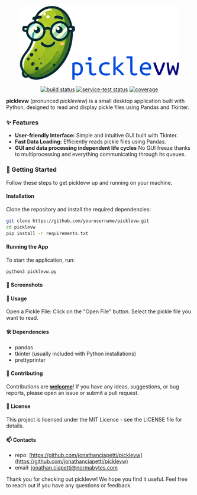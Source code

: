[//]: # (![Static Badge]&#40;https://img.shields.io/badge/build-passed-green&#41;)

<p align="center">
    <img src="./logo/picklevw_logo_and_name.png" />
</p>
<p align="center">
    <a href="https://circleci.com/gh/badges/picklevw/tree/main">
        <img src="https://img.shields.io/circleci/project/github/badges/picklevw/main" alt="build status"></a>
    <a href="https://circleci.com/gh/picklevw/daily-tests">
        <img src="https://img.shields.io/circleci/project/github/badges/daily-tests?label=service%20tests"
            alt="service-test status"></a>
    <a href="https://coveralls.io/github/badges/picklevw">
        <img src="https://img.shields.io/coveralls/github/badges/picklevw" alt="coverage"></a>
</p>


<!-- ![logo](./logo/picklevw_logo.png) -->

**picklevw** (pronunced *pickleview*) is a small desktop application built with Python, designed to read and display pickle files using Pandas and Tkinter.

### ✨ Features

- **User-friendly Interface:** Simple and intuitive GUI built with Tkinter.
- **Fast Data Loading:** Efficiently reads pickle files using Pandas.
- **GUI and data processing independent life cycles** No GUI freeze thanks to multiprocessing and everything communicating through its queues.

### 🚀 Getting Started

Follow these steps to get picklevw up and running on your machine.

#### Installation

Clone the repository and install the required dependencies:

```bash
git clone https://github.com/yourusername/picklevw.git
cd picklevw
pip install -r requirements.txt
```
#### Running the App

To start the application, run:

```bash
python3 picklevw.py
```

#### 📸 Screenshots

#### 📖 Usage
Open a Pickle File:
Click on the "Open File" button.
Select the pickle file you want to read.

#### 🛠️ Dependencies
- pandas
- tkinter (usually included with Python installations)
- prettyprinter

#### 🤝 Contributing
Contributions are <ins>**welcome**</ins>! If you have any ideas, suggestions, or bug reports, please open an issue or submit a pull request.


#### 📜 License
This project is licensed under the MIT License - see the LICENSE file for details.

#### 📫 Contacts
- repo: [https://github.com/jonathanciapetti/picklevw](https://github.com/jonathanciapetti/picklevw)
- email: [jonathan.ciapetti@normabytes.com](mailto:jonathan.ciapetti@normabytes.com)

Thank you for checking out picklevw! We hope you find it useful. Feel free to reach out if you have any questions or feedback.
